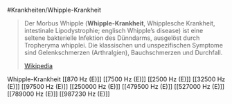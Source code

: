 #Krankheiten/Whipple-Krankheit

> Der Morbus Whipple (**Whipple-Krankheit**, Whipplesche Krankheit, intestinale Lipodystrophie; englisch Whipple’s disease) ist eine seltene bakterielle Infektion des Dünndarms, ausgelöst durch Tropheryma whipplei. Die klassischen und unspezifischen Symptome sind Gelenkschmerzen (Arthralgien), Bauchschmerzen und Durchfall.
>
> [Wikipedia](https://de.wikipedia.org/wiki/Morbus%20Whipple)

Whipple-Krankheit
[[870 Hz (E)]]
[[7500 Hz (E)]]
[[2500 Hz (E)]]
[[32500 Hz (E)]]
[[97500 Hz (E)]]
[[250000 Hz (E)]]
[[479500 Hz (E)]]
[[527000 Hz (E)]]
[[789000 Hz (E)]]
[[987230 Hz (E)]]